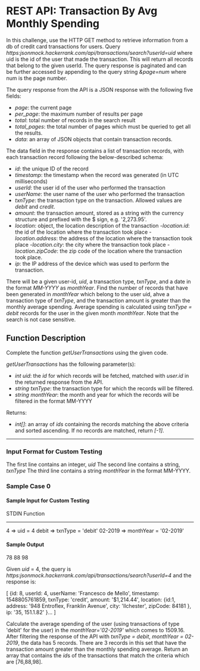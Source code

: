 # REST API: Transaction By Avg Monthly Spending

In this challenge, use the HTTP GET method to retrieve information from a db of credit card transactions for users. Query *https:jsonmock.hackerrank.com/api/transactions/search?userId=uid* where uid is the id of the user that made the transaction. This will return all records that belong to the given userId. The query response is paginated and can be further accessed by appending to the query string *&page=num* where num is the page number.

The query response from the API is a JSON response with the following five fields:
  - *page*: the current page
  - *per_page*: the maximum number of results per page
  - *total*: total number of records in the search result
  - *total_pages*: the total number of pages which must be queried to get all the results. 
  - *data*: an array of JSON objects that contain transaction records.

The data field in the response contains a list of transaction records, with each transaction record following the below-described schema:

  - *id*: the unique ID of the record
  - *timestamp*: the timestamp when the record was generated (in UTC milliseconds)
  - *userId*: the user id of the user who performed the transaction
  - *userName*: the user name of the user who performed the transaction
  - *txnType*: the transaction type on the transaction. Allowed values are *debit* and *credit*.
  - *amount*: the transaction amount, stored as a string with the currency structure and prefixed with the $ sign, e.g. '2,273.95'.
  - *location*: object, the location description of the transaction
      -*location.id*: the id of the location where the transaction took place
      -*location.address*: the address of the location where the transaction took place
      -*location.city*: the city where the transaction took place
      -*location.zipCode*: the zip code of the location where the transaction took place.
  - *ip*: the IP address of the device which was used to perform the transaction.

 There will be a given user-id, *uid*, a transaction type, *txnType*, and a date in the format *MM-YYYY* as *monthYear*. Find the number of records that have been generated in *monthYear* which belong to the user uid, ahve a transaction type of *txnType*, and the transaction amount is greater than the monthly average spending. Average spending is calculated using *txnType = debit* records for the user in the given month *monthYear*. Note that the search is not case sensitive.

## Function Description

 Complete the function *getUserTransactions* using the given code. 

*getUserTransactions* has the following parameter(s):
  - *int uid*: the *id* for which records will be fetched, matched with *user.id* in the returned response from the API.
  - *string txnType*: the transaction type for which the records will be filtered.
  - *string monthYear*: the month and year for which the records will be filtered in the format MM-YYYY

Returns:
  - *int[]*: an array of *ids* containing the records matching the above criteria and sorted ascending. If no records are matched, return *[-1]*.

---
 ### Input Format for Custom Testing
 The first line contains an integer, *uid*
 The second line contains a string, *txnType*
 The third line contains a string *monthYear* in the format MM-YYYY.

 ### Sample Case 0

 #### Sample Input for Custom Testing

 STDIN         Function
 -----         --------
 4        =>   uid = 4
 debit    =>   txnType = 'debit'
 02-2019  =>   monthYear = '02-2019'

 #### Sample Output

 78
 88
 98

Given *uid* = 4, the query is *https:jsonmock.hackerrank.com/api/transactions/search?userId=4* and the response is:

[
    {id: 8,
     userId: 4,
     userName: 'Francesco de Mello',
     timestamp: 1548805761859,
     txnType: 'credit',
     amount: '$1,214.44',
     location:
        {id:1,
         address: '948 Entroflex, Franklin Avenue',
        city: 'Ilchester', 
        zipCode: 84181
        },
     ip: '35, 151.1.82'
    }...
]

 Calculate the average spending of the user (using transactions of type 'debit' for the user) in the *monthYear='02-2019'* which comes to 1509.16. After filtering the response of the API with *txnType = debit*, *monthYear = 02-2019*, the data has 5 records. There are 3 records in this set that have the transaction amount greater than the monthly spending average. Return an array that contains the *id*s of the transactions that match the criteria which are [76,88,98].